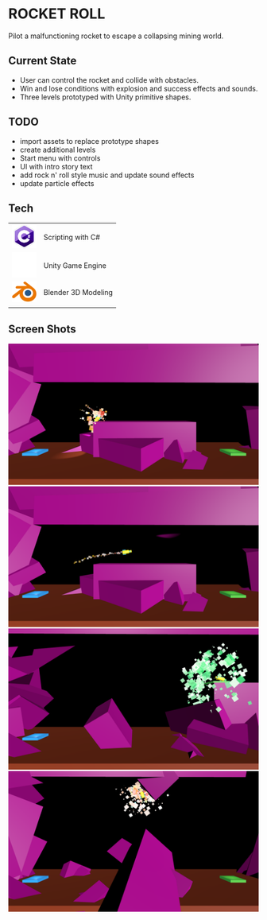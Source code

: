 # ROCKET ROLL

Pilot a malfunctioning rocket to escape a collapsing mining world.

## Current State

- User can control the rocket and collide with obstacles.
- Win and lose conditions with explosion and success effects and sounds.
- Three levels prototyped with Unity primitive shapes.

## TODO

- import assets to replace prototype shapes
- create additional levels
- Start menu with controls
- UI with intro story text
- add rock n' roll style music and update sound effects
- update particle effects

## Tech

|                                                 |                     |
| ----------------------------------------------- | ------------------- |
| <img src="Icons/csIcon.png" width="50px"/>      | Scripting with C#   |
| <img src="Icons/unityIcon.png" width="50px"/>   | Unity Game Engine   |
| <img src="Icons/blenderIcon.png" width="50px"/> | Blender 3D Modeling |
|                                                 |                     |

## Screen Shots

![alt text](Screenshots/crash2.png)
![alt text](Screenshots/fly.png)
![alt text](Screenshots/success.png)
![alt text](Screenshots/crash1.png)
